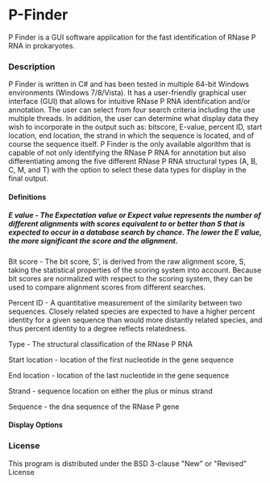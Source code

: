 # P-Finder
P Finder is a GUI software application for the fast identification of RNase P RNA in prokaryotes.


### Description
P Finder is written in C# and has been tested in multiple 64-bit Windows environments (Windows 7/8/Vista). It has a user-friendly graphical user interface (GUI) that allows for intuitive RNase P RNA identification and/or annotation.  The user can select from four search criteria including the use multiple threads. In addition, the user can determine what display data they wish to incorporate in the output such as: bitscore, E-value, percent ID, start location, end location, the strand in which the sequence is located, and of course the sequence itself.  P Finder is the only available algorithm that is capable of not only identifying the RNase P RNA for annotation but also differentiating among the five different RNase P RNA structural types (A, B, C, M, and T) with the option to select these data types for display in the final output. 

#### Definitions

##### E value - The Expectation value or Expect value represents the number of different alignments with scores equivalent to or better than S that is expected to occur in a database search by chance. The lower the E value, the more significant the score and the alignment.

Bit score - The bit score, S', is derived from the raw alignment score, S, taking the statistical properties of the scoring system into account. Because bit scores are normalized with respect to the scoring system, they can be used to compare alignment scores from different searches.

Percent ID - A quantitative measurement of the similarity between two sequences. Closely related species are expected to have a higher percent identity for a given sequence than would more distantly related species, and thus percent identity to a degree reflects relatedness. 

Type - The structural classification of the RNase P RNA

Start location - location of the first nucleotide in the gene sequence

End location - location of the last nucleotide in the gene sequence

Strand - sequence location on either the plus or minus strand

Sequence - the dna sequence of the RNase P gene
  
#### Display Options
  

### License
This program is distributed under the BSD 3-clause "New" or "Revised" License



